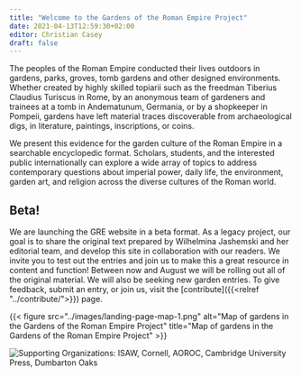```yaml
---
title: "Welcome to the Gardens of the Roman Empire Project"
date: 2021-04-13T12:59:30+02:00
editor: Christian Casey
draft: false
---
```


The peoples of the Roman Empire conducted their lives outdoors in gardens, parks, groves, tomb gardens and other designed environments. Whether created by highly skilled topiarii such as the freedman Tiberius Claudius Turiscus in Rome, by an anonymous team of gardeners and trainees at a tomb in Andematunum, Germania, or by a shopkeeper in Pompeii, gardens have left material traces discoverable from archaeological digs, in literature, paintings, inscriptions, or coins.

We present this evidence for the garden culture of the Roman Empire in a searchable encyclopedic format. Scholars, students, and the interested public internationally can explore a wide array of topics to address contemporary questions about imperial power, daily life, the environment, garden art, and religion across the diverse cultures of the Roman world. 

## Beta!

We are launching the GRE website in a beta format. As a legacy project, our goal is to share the original text prepared by Wilhelmina Jashemski and her editorial team, and develop this site in collaboration with our readers. We invite you to test out the entries and join us to make this a great resource in content and function! Between now and August we will be rolling out all of the original material. We will also be seeking new garden entries. To give feedback, submit an entry, or join us, 
visit the [contribute]({{<relref "../contribute/">}}) page.

{{< figure src="../images/landing-page-map-1.png" alt="Map of gardens in the Gardens of the Roman Empire Project" title="Map of gardens in the Gardens of the Roman Empire Project" >}}


![Supporting Organizations: ISAW, Cornell, AOROC, Cambridge University Press, Dumbarton Oaks](../img/logos.png)
